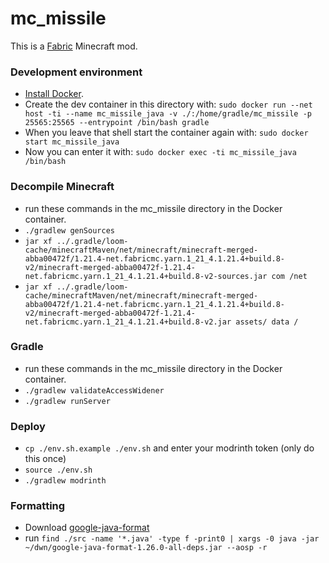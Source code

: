 # mc_missile
This is a [Fabric](https://wiki.fabricmc.net/start) Minecraft mod.

### Development environment
- [Install Docker](https://docs.docker.com/engine/install).
- Create the dev container in this directory with: `sudo docker run --net host -ti --name mc_missile_java -v ./:/home/gradle/mc_missile -p 25565:25565 --entrypoint /bin/bash gradle`
- When you leave that shell start the container again with: `sudo docker start mc_missile_java`
- Now you can enter it with: `sudo docker exec -ti mc_missile_java /bin/bash`

### Decompile Minecraft
- run these commands in the mc_missile directory in the Docker container.
- `./gradlew genSources`
- `jar xf ../.gradle/loom-cache/minecraftMaven/net/minecraft/minecraft-merged-abba00472f/1.21.4-net.fabricmc.yarn.1_21_4.1.21.4+build.8-v2/minecraft-merged-abba00472f-1.21.4-net.fabricmc.yarn.1_21_4.1.21.4+build.8-v2-sources.jar com /net`
- `jar xf ../.gradle/loom-cache/minecraftMaven/net/minecraft/minecraft-merged-abba00472f/1.21.4-net.fabricmc.yarn.1_21_4.1.21.4+build.8-v2/minecraft-merged-abba00472f-1.21.4-net.fabricmc.yarn.1_21_4.1.21.4+build.8-v2.jar assets/ data /`

### Gradle
- run these commands in the mc_missile directory in the Docker container.
- `./gradlew validateAccessWidener`
- `./gradlew runServer`

### Deploy
- `cp ./env.sh.example ./env.sh` and enter your modrinth token (only do this once)
- `source ./env.sh`
- `./gradlew modrinth`

### Formatting
- Download [google-java-format](https://github.com/google/google-java-format/releases)
- run `find ./src -name '*.java' -type f -print0 | xargs -0 java -jar ~/dwn/google-java-format-1.26.0-all-deps.jar --aosp -r`
